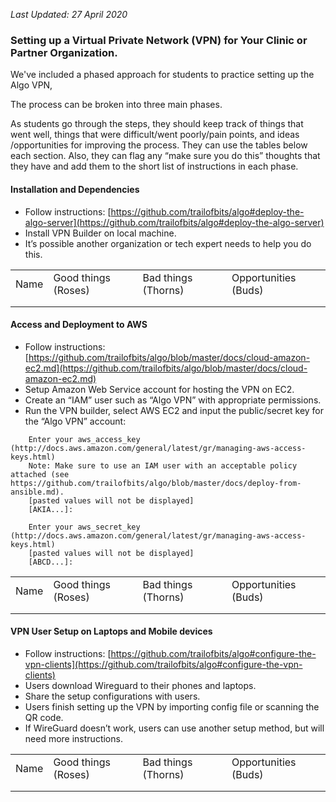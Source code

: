_Last Updated: 27 April 2020_

### **Setting up a Virtual Private Network (VPN) for Your Clinic or Partner Organization.**

We've included a phased approach for students to practice setting up the Algo VPN,  

The process can be broken into three main phases.

As students go through the steps, they should keep track of things that went well, things that were difficult/went poorly/pain points, and ideas /opportunities for improving the process. They can use the tables below each section. Also, they can flag any “make sure you do this” thoughts that they have and add them to the short list of instructions in each phase.

#### Installation and Dependencies

* Follow instructions: [https://github.com/trailofbits/algo#deploy-the-algo-server](https://github.com/trailofbits/algo#deploy-the-algo-server)
* Install VPN Builder on local machine.
* It’s possible another organization or tech expert needs to help you do this.

<table>
  <tr>
   <td>Name
   </td>
   <td>Good things (Roses)
   </td>
   <td>Bad things (Thorns)
   </td>
   <td>Opportunities (Buds)
   </td>
  </tr>
  <tr>
   <td>
   </td>
   <td>
   </td>
   <td>
   </td>
   <td>
   </td>
  </tr>
  <tr>
   <td>
   </td>
   <td>
   </td>
   <td>
   </td>
   <td>
   </td>
  </tr>
</table>


#### Access and Deployment to AWS

* Follow instructions: [https://github.com/trailofbits/algo/blob/master/docs/cloud-amazon-ec2.md](https://github.com/trailofbits/algo/blob/master/docs/cloud-amazon-ec2.md)
* Setup Amazon Web Service account for hosting the VPN on EC2. 
* Create an “IAM” user such as “Algo VPN” with appropriate permissions.
* Run the VPN builder, select AWS EC2 and input the public/secret key for the “Algo VPN” account: 

```
    Enter your aws_access_key (http://docs.aws.amazon.com/general/latest/gr/managing-aws-access-keys.html)
    Note: Make sure to use an IAM user with an acceptable policy attached (see https://github.com/trailofbits/algo/blob/master/docs/deploy-from-ansible.md).
    [pasted values will not be displayed]
    [AKIA...]: 

    Enter your aws_secret_key (http://docs.aws.amazon.com/general/latest/gr/managing-aws-access-keys.html)
    [pasted values will not be displayed]
    [ABCD...]:
```

<table>
  <tr>
   <td>Name
   </td>
   <td>Good things (Roses)
   </td>
   <td>Bad things (Thorns)
   </td>
   <td>Opportunities (Buds)
   </td>
  </tr>
  <tr>
   <td>
   </td>
   <td>
   </td>
   <td>
   </td>
   <td>
   </td>
  </tr>
  <tr>
   <td>
   </td>
   <td>
   </td>
   <td>
   </td>
   <td>
   </td>
  </tr>
</table>


#### VPN User Setup on Laptops and Mobile devices

* Follow instructions: [https://github.com/trailofbits/algo#configure-the-vpn-clients](https://github.com/trailofbits/algo#configure-the-vpn-clients)
* Users download Wireguard to their phones and laptops.
* Share the setup configurations with users.
* Users finish setting up the VPN by importing config file or scanning the QR code.
* If WireGuard doesn’t work, users can use another setup method, but will need more instructions.

<table>
  <tr>
   <td>Name
   </td>
   <td>Good things (Roses)
   </td>
   <td>Bad things (Thorns)
   </td>
   <td>Opportunities (Buds)
   </td>
  </tr>
  <tr>
   <td>
   </td>
   <td>
   </td>
   <td>
   </td>
   <td>
   </td>
  </tr>
  <tr>
   <td>
   </td>
   <td>
   </td>
   <td>
   </td>
   <td>
   </td>
  </tr>
</table>


